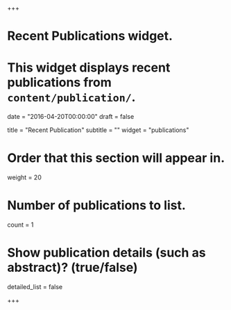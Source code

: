+++
# Recent Publications widget.
# This widget displays recent publications from `content/publication/`.

date = "2016-04-20T00:00:00"
draft = false

title = "Recent Publication"
subtitle = ""
widget = "publications"

# Order that this section will appear in.
weight = 20

# Number of publications to list.
count = 1

# Show publication details (such as abstract)? (true/false)
detailed_list = false

+++

